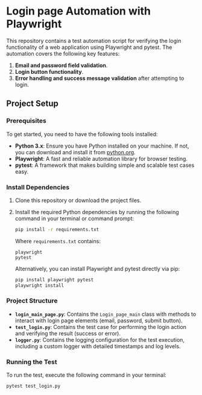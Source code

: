 # Login page Automation with Playwright

This repository contains a test automation script for verifying the login functionality of a web application using Playwright and pytest. The automation covers the following key features:

1. **Email and password field validation**.
2. **Login button functionality**.
3. **Error handling and success message validation** after attempting to login.

## Project Setup

### Prerequisites

To get started, you need to have the following tools installed:

- **Python 3.x**: Ensure you have Python installed on your machine. If not, you can download and install it from [python.org](https://www.python.org/downloads/).
- **Playwright**: A fast and reliable automation library for browser testing.
- **pytest**: A framework that makes building simple and scalable test cases easy.

### Install Dependencies

1. Clone this repository or download the project files.
2. Install the required Python dependencies by running the following command in your terminal or command prompt:
    ```bash
    pip install -r requirements.txt
    ```

    Where `requirements.txt` contains:
    ```text
    playwright
    pytest
    ```

    Alternatively, you can install Playwright and pytest directly via pip:
    ```bash
    pip install playwright pytest
    playwright install
    ```

### Project Structure

- **`login_main_page.py`**: Contains the `Login_page_main` class with methods to interact with login page elements (email, password, submit button).
- **`test_login.py`**: Contains the test case for performing the login action and verifying the result (success or error).
- **`logger.py`**: Contains the logging configuration for the test execution, including a custom logger with detailed timestamps and log levels.

### Running the Test

To run the test, execute the following command in your terminal:

```bash
pytest test_login.py
